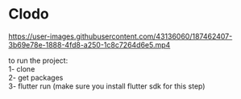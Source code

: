 # Clodo


https://user-images.githubusercontent.com/43136060/187462407-3b69e78e-1888-4fd8-a250-1c8c7264d6e5.mp4


to run the project:  
1- clone  
2- get packages  
3- flutter run (make sure you install flutter sdk for this step)  
